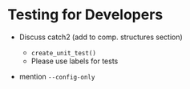 # Testing for Developers

- Discuss catch2 (add to comp. structures section)
    - `create_unit_test()`
    - Please use labels for tests

- mention `--config-only`
